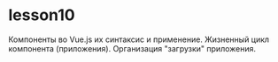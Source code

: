 # lesson10
Компоненты во Vue.js их синтаксис и применение. Жизненный цикл компонента (приложения). Организация "загрузки" приложения.
